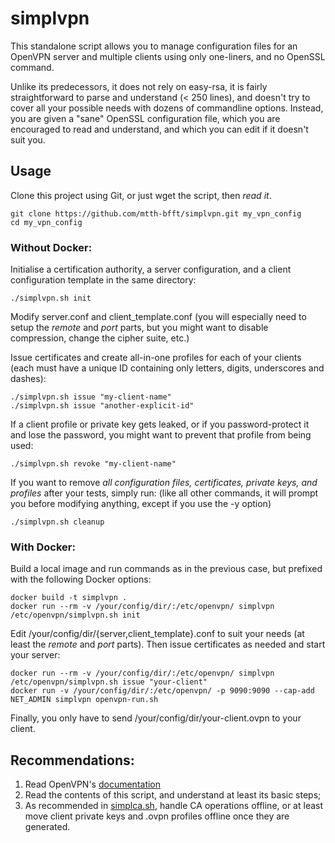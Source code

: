# simplvpn

This standalone script allows you to manage configuration files for an OpenVPN server and multiple clients using only one-liners, and no OpenSSL command.

Unlike its predecessors, it does not rely on easy-rsa, it is fairly straightforward to parse and understand (< 250 lines), and doesn't try to cover all your possible needs with dozens of commandline options. Instead, you are given a "sane" OpenSSL configuration file, which you are encouraged to read and understand, and which you can edit if it doesn't suit you.

## Usage

Clone this project using Git, or just wget the script, then *read it*.

    git clone https://github.com/mtth-bfft/simplvpn.git my_vpn_config
    cd my_vpn_config

### Without Docker:

Initialise a certification authority, a server configuration, and a client configuration template in the same directory:

    ./simplvpn.sh init

Modify server.conf and client_template.conf (you will especially need to setup the *remote* and *port* parts, but you might want to disable compression, change the cipher suite, etc.)

Issue certificates and create all-in-one profiles for each of your clients (each must have a unique ID containing only letters, digits, underscores and dashes):

    ./simplvpn.sh issue "my-client-name"
    ./simplvpn.sh issue "another-explicit-id"

If a client profile or private key gets leaked, or if you password-protect it and lose the password, you might want to prevent that profile from being used:

    ./simplvpn.sh revoke "my-client-name"

If you want to remove *all configuration files, certificates, private keys, and profiles* after your tests, simply run: (like all other commands, it will prompt you before modifying anything, except if you use the -y option)

    ./simplvpn.sh cleanup

### With Docker:

Build a local image and run commands as in the previous case, but prefixed with the following Docker options:

    docker build -t simplvpn .
    docker run --rm -v /your/config/dir/:/etc/openvpn/ simplvpn /etc/openvpn/simplvpn.sh init

Edit /your/config/dir/{server,client_template}.conf to suit your needs (at least the *remote* and *port* parts). Then issue certificates as needed and start your server:

    docker run --rm -v /your/config/dir/:/etc/openvpn/ simplvpn /etc/openvpn/simplvpn.sh issue "your-client"
    docker run -v /your/config/dir/:/etc/openvpn/ -p 9090:9090 --cap-add NET_ADMIN simplvpn openvpn-run.sh

Finally, you only have to send /your/config/dir/your-client.ovpn to your client.

## Recommendations:

1. Read OpenVPN's [documentation](https://openvpn.net/howto.html)
2. Read the contents of this script, and understand at least its basic steps;
3. As recommended in [simplca.sh](https://github.com/mtth-bfft/simplca), handle CA operations offline, or at least move
   client private keys and .ovpn profiles offline once they are generated.

